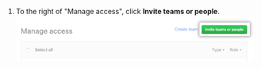 1. To the right of "Manage access", click **Invite teams or people**.
  !["Invite teams or people" button](/assets/images/help/repository/manage-access-invite-button.png)
